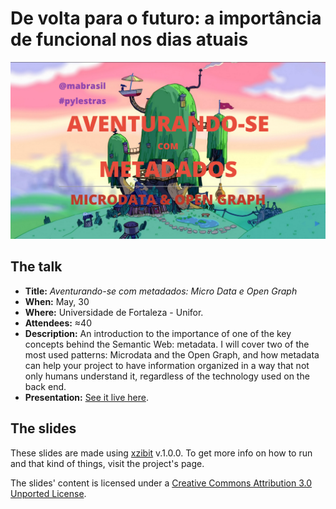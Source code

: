 # De volta para o futuro: a importância de funcional nos dias atuais

![Screenshot](src/images/meta/screenshot.png)

## The talk

- **Title:** *Aventurando-se com metadados: Micro Data e Open Graph*
- **When:** May, 30
- **Where:** Universidade de Fortaleza - Unifor.
- **Attendees:** ≈40
- **Description:** An introduction to the importance of one of the key concepts behind the Semantic Web: metadata. I will cover two of the most used patterns: Microdata and the Open Graph, and how metadata can help your project to have information organized in a way that not only humans understand it, regardless of the technology used on the back end.
- **Presentation:** [See it live here](http://mabrasil.github.io/talks/2015/pylestras/).

## The slides

These slides are made using [xzibit](https://github.com/mabrasil/xzibit) v.1.0.0. To get more info on how to run and that kind of things, visit the project's page.

The slides' content is licensed under a [Creative Commons Attribution 3.0 Unported License](http://creativecommons.org/licenses/by/3.0/deed.en_GB).
